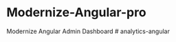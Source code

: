 # Modernize-Angular-pro
Modernize Angular Admin Dashboard
#   a n a l y t i c s - a n g u l a r  
 